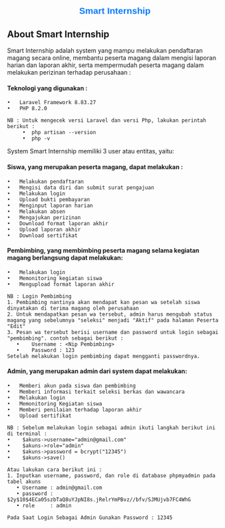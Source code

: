 <h2 align="center" style="font-family: Arial, sans-serif; color: #007BFF; font-weight: bold;">
   Smart Internship
</h2>


## About Smart Internship

Smart Internship adalah system yang mampu melakukan pendaftaran magang secara online, membantu peserta magang dalam mengisi laporan harian dan laporan akhir, serta mempermudah peserta magang dalam melakukan perizinan terhadap perusahaan :
#### Teknologi yang digunakan :
    •	Laravel Framework 8.83.27
    •	PHP 8.2.0

    NB : Untuk mengecek versi Laravel dan versi Php, lakukan perintah berikut :
         •	php artisan --version
         •	php -v

System Smart Internship memiliki 3 user atau entitas, yaitu:
#### Siswa, yang merupakan peserta magang, dapat melakukan :
    •	Melakukan pendaftaran
    •	Mengisi data diri dan submit surat pengajuan
    •	Melakukan login
    •	Upload bukti pembayaran
    •	Menginput laporan harian
    •	Melakukan absen
    •	Mengajukan perizinan
    •	Download format laporan akhir
    •	Upload laporan akhir
    •	Download sertifikat
#### Pembimbing, yang membimbing peserta magang selama kegiatan magang berlangsung dapat melakukan:
    •	Melakukan login
    •	Memonitoring kegiatan siswa
    •	Mengupload format laporan akhir

    NB : Login Pembimbing
    1. Pembimbing nantinya akan mendapat kan pesan wa setelah siswa dinyatakan di terima magang oleh perusahaan
    2. Untuk mendapatkan pesan wa tersebut, admin harus mengubah status magang yang sebelumnya "seleksi" menjadi "Aktif" pada halaman Peserta "Edit"
    3. Pesan wa tersebut berisi username dan password untuk login sebagai "pembimbing". contoh sebagai berikut :
       •	Username : <Nip Pembimbing>
       •	Password : 123 
    Setelah melakukan login pembimbing dapat mengganti passwordnya. 

    
#### Admin, yang merupakan admin dari system dapat melakukan:
    •	Memberi akun pada siswa dan pembimbing
    •	Memberi informasi terkait seleksi berkas dan wawancara
    •	Melakukan login
    •	Memonitoring Kegiatan siswa
    •	Memberi penilaian terhadap laporan akhir 
    •	Upload sertifikat

    NB : Sebelum melakukan login sebagai admin ikuti langkah berikut ini di terminal :
    •	 $akuns->username="admin@gmail.com"
    •	 $akuns->role="admin"
    •	 $akuns->password = bcrypt("12345")
    •	 $akuns->save()
    
    Atau lakukan cara berikut ini :
    1. Inputkan username, password, dan role di database phpmyadmin pada tabel akuns
       • Username : admin@gmail.com
       • password : $2y$10$4ECa05szbTaQ8uYJpNI8s.jRelrYmPBvz//bfv/SJMUjvb7FC4WhG
       • role     : admin

    Pada Saat Login Sebagai Admin Gunakan Password : 12345
    
